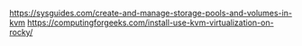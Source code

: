 https://sysguides.com/create-and-manage-storage-pools-and-volumes-in-kvm
https://computingforgeeks.com/install-use-kvm-virtualization-on-rocky/
